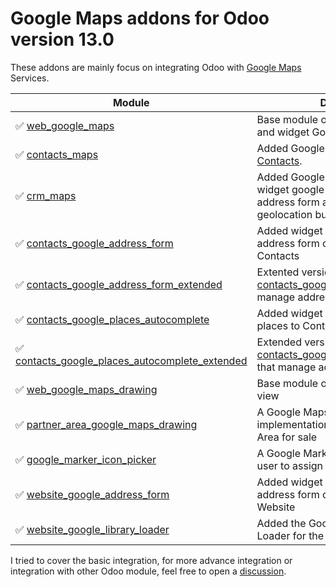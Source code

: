 # Google Maps addons for Odoo version 13.0

These addons are mainly focus on integrating Odoo with [Google Maps](https://developers.google.com/maps) Services.

| Module | Description |
|--------|-------------|
|:white_check_mark: [web_google_maps](web_google_maps/) | Base module of Google Maps view and widget Google autocomplete |
|:white_check_mark: [contacts_maps](contacts_maps/) | Added Google Maps view on [Contacts](https://www.odoo.com/page/contacts). |
:white_check_mark: [crm_maps](crm_maps/) | Added Google Maps view on CRM, widget google autocomplete both address form and places, and geolocation button |
:white_check_mark: [contacts_google_address_form](contacts_google_address_form/) | Added widget Google autocomplete address form on address fields on Contacts |
:white_check_mark: [contacts_google_address_form_extended](contacts_google_address_form_extended/) | Extented version of [contacts_google_address_form](contacts_google_address_form/) that manage address number |
:white_check_mark: [contacts_google_places_autocomplete](contacts_google_places_autocomplete/) | Added widget Google autocomplete places to Contact's name |
:white_check_mark: [contacts_google_places_autocomplete_extended](contacts_google_places_autocomplete_extended/) | Extended version of [contacts_google_places_autocomplete](contacts_google_places_autocomplete/) that manage address number |
|:white_check_mark: [web_google_maps_drawing](web_google_maps_drawing/) | Base module of Google Maps Drawing view |
|:white_check_mark: [partner_area_google_maps_drawing](partner_area_google_maps_drawing/) | A Google Maps Drawing implementation for define the Partner Area for sale |
|:white_check_mark: [google_marker_icon_picker](google_marker_icon_picker/) | A Google Marker Icon Picker let to the user to assign marker's color manually |
|:white_check_mark: [website_google_address_form](website_google_address_form/) | Added widget Google autocomplete address form on address fields on Website |
|:white_check_mark: [website_google_library_loader](website_google_library_loader/) | Added the Google Charts Libraries Loader for the Website |

I tried to cover the basic integration, for more advance integration or integration with other Odoo module, feel free to open a [discussion](https://github.com/gityopie/odoo-addons/discussions).

